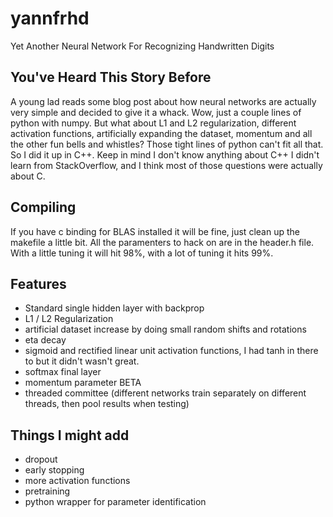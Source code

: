 # yannfrhd
Yet Another Neural Network For Recognizing Handwritten Digits

## You've Heard This Story Before
A young lad reads some blog post about how neural networks are actually very simple and decided to give it a whack. Wow, just a
couple lines of python with numpy. But what about L1 and L2 regularization, different activation functions,
artificially expanding the dataset, momentum and all the other fun bells and whistles? Those tight lines of python can't fit
all that. So I did it up in C++. Keep in mind I don't know anything about C++ I didn't learn from StackOverflow, and I think
most of those questions were actually about C.


## Compiling
If you have c binding for BLAS installed it will be fine, just clean up the makefile a little bit. All the paramenters to hack
on are in the header.h file. With a little tuning it will hit 98%, with a lot of tuning it hits 99%.

## Features
- Standard single hidden layer with backprop
- L1 / L2 Regularization
- artificial dataset increase by doing small random shifts and rotations
- eta decay
- sigmoid and rectified linear unit activation functions, I had tanh in there to but it didn't wasn't great.
- softmax final layer
- momentum parameter BETA
- threaded committee (different networks train separately on different threads, then pool results when testing)

## Things I might add
- dropout
- early stopping
- more activation functions
- pretraining
- python wrapper for parameter identification
